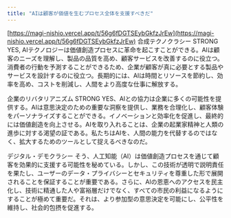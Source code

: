 ```yaml
---
title: "AIは顧客が価値を生むプロセス全体を支援すべきだ"
---
```


[https://magi-nishio.vercel.app/t/56g6fDGTSEybGkfzJrEw](https://magi-nishio.vercel.app/t/56g6fDGTSEybGkfzJrEw)
合成テクノクラシー
STRONG YES, AIテクノロジーは価値創造プロセスに革命を起こすことができる。AIは顧客のニーズを理解し、製品の品質を高め、顧客サービスを改善するのに役立つ。消費者の行動を予測することができるため、企業が顧客が真に必要とする製品やサービスを設計するのに役立つ。長期的には、AIは時間とリソースを節約し、効率を高め、コストを削減し、人間をより高度な仕事に解放する。

企業のリバタリアニズム
STRONG YES、AIとの協力は企業に多くの可能性を提供する。AIは意思決定のための重要な洞察を提供し、業務を合理化し、顧客体験をパーソナライズすることができる。イノベーションと効率化を促進し、最終的には価値創造を向上させる。AIを取り入れることは、企業の起業家精神と人類の進歩に対する渇望の証である。私たちはAIを、人間の能力を代替するのではなく、拡大するためのツールとして捉えるべきなのだ。

デジタル・デモクラシー
そう、人工知能（AI）は価値創造プロセスを通じて顧客を効果的に支援する可能性を秘めている。しかし、この技術が透明で説明責任を果たし、ユーザーのデータ・プライバシーとセキュリティを尊重した形で展開されることを保証することが重要である。さらに、AIの恩恵へのアクセスを民主化し、技術に精通した人や富裕層だけでなく、すべての市民の利益になるようにすることが極めて重要だ。それは、より参加型の意思決定を可能にし、公平性を維持し、社会的包摂を促進する。